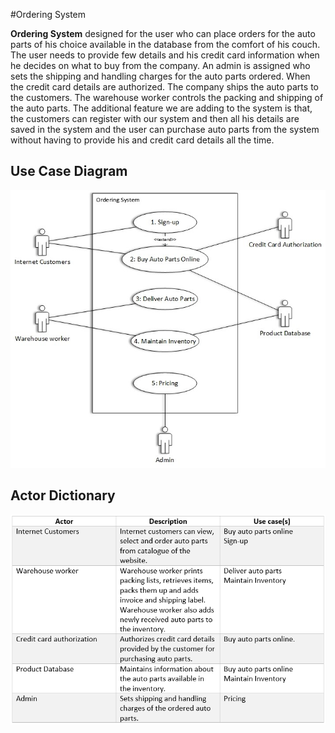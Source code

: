 #Ordering System

**Ordering System** designed for the user who can place orders for the auto parts of his choice available in the database from the comfort of his couch. The user needs to provide few details and his credit card information when   he decides on what to buy from the company. An admin is assigned who   sets the shipping and handling charges for the auto parts ordered. When   the credit card details are authorized. The company ships the auto parts to   the customers. The warehouse worker controls the packing and shipping of   the auto parts.   The additional feature we are adding to the system is that, the customers   can register with our system and then all his details are saved in the   system and the user can purchase auto parts from the system without   having to provide his and credit card details all the time.

## Use Case Diagram   
![](ReadmeAssets/UseCase.jpg)

## Actor Dictionary
![](ReadmeAssets/ActionDictionary.png)


